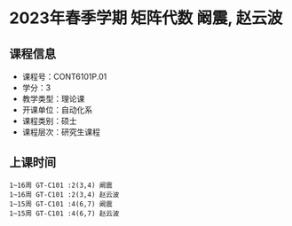 # 2023年春季学期 矩阵代数 阚震, 赵云波






## 课程信息

- 课程号：CONT6101P.01
- 学分：3
- 教学类型：理论课
- 开课单位：自动化系
- 课程类别：硕士
- 课程层次：研究生课程

## 上课时间

```
1~16周 GT-C101 :2(3,4) 阚震
1~16周 GT-C101 :2(3,4) 赵云波
1~15周 GT-C101 :4(6,7) 阚震
1~15周 GT-C101 :4(6,7) 赵云波
```

